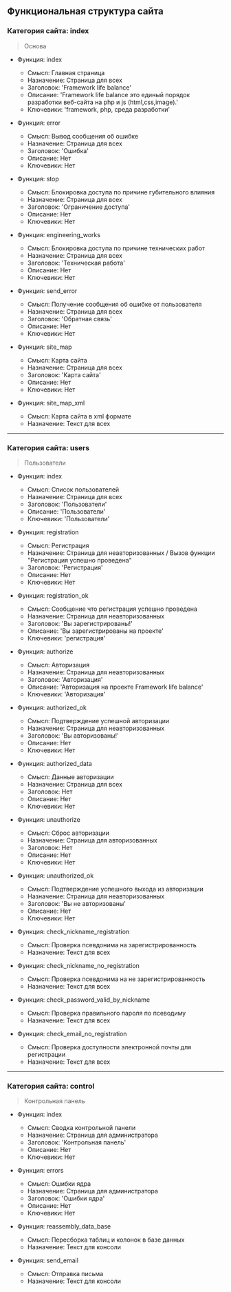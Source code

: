 ## Функциональная структура сайта

### Категория сайта: index
> Основа
  + Функция: index
    - Смысл: Главная страница
    - Назначение: Страница для всех
    - Заголовок: 'Framework life balance'
    - Описание: 'Framework life balance это единый порядок разработки веб-сайта на php и js (html,css,image).'
    - Ключевики: 'framework, php, среда разработки'

  + Функция: error
    - Смысл: Вывод сообщения об ошибке
    - Назначение: Страница для всех
    - Заголовок: 'Ошибка'
    - Описание: Нет
    - Ключевики: Нет

  + Функция: stop
    - Смысл: Блокировка доступа по причине губительного влияния
    - Назначение: Страница для всех
    - Заголовок: 'Ограничение доступа'
    - Описание: Нет
    - Ключевики: Нет

  + Функция: engineering_works
    - Смысл: Блокировка доступа по причине технических работ
    - Назначение: Страница для всех
    - Заголовок: 'Техническая работа'
    - Описание: Нет
    - Ключевики: Нет

  + Функция: send_error
    - Смысл: Получение сообщения об ошибке от пользователя
    - Назначение: Страница для всех
    - Заголовок: 'Обратная связь'
    - Описание: Нет
    - Ключевики: Нет

  + Функция: site_map
    - Смысл: Карта сайта
    - Назначение: Страница для всех
    - Заголовок: 'Карта сайта'
    - Описание: Нет
    - Ключевики: Нет
    
  + Функция: site_map_xml
    - Смысл: Карта сайта в xml формате
    - Назначение: Текст для всех

<hr>

### Категория сайта: users
> Пользователи

  + Функция: index
    - Смысл: Список пользователей
    - Назначение: Страница для всех
    - Заголовок: 'Пользователи'
    - Описание: 'Пользователи'
    - Ключевики: 'Пользователи'

  + Функция: registration
    - Смысл: Регистрация
    - Назначение: Страница для неавторизованных / Вызов функции "Регистрация успешно проведена"
    - Заголовок: 'Регистрация'
    - Описание: Нет
    - Ключевики: Нет

  + Функция: registration_ok
    - Смысл: Сообщение что регистрация успешно проведена
    - Назначение: Страница для неавторизованных
    - Заголовок: 'Вы зарегистрированы!'
    - Описание: 'Вы зарегистрированы на проекте'
    - Ключевики: 'регистрация'

  + Функция: authorize
    - Смысл: Авторизация
    - Назначение: Страница для неавторизованных
    - Заголовок: 'Авторизация'
    - Описание: 'Авторизация на проекте Framework life balance'
    - Ключевики: 'Авторизация'

  + Функция: authorized_ok
    - Смысл: Подтверждение успешной авторизации
    - Назначение: Страница для неавторизованных
    - Заголовок: 'Вы авторизованы!'
    - Описание: Нет
    - Ключевики: Нет

  + Функция: authorized_data
    - Смысл: Данные авторизации
    - Назначение: Страница для всех
    - Заголовок: Нет
    - Описание: Нет
    - Ключевики: Нет

  + Функция: unauthorize
    - Смысл: Сброс авторизации
    - Назначение: Страница для авторизованных
    - Заголовок: Нет
    - Описание: Нет
    - Ключевики: Нет

  + Функция: unauthorized_ok
    - Смысл: Подтверждение успешного выхода из авторизации
    - Назначение: Страница для неавторизованных
    - Заголовок: 'Вы не авторизованы'
    - Описание: Нет
    - Ключевики: Нет

  + Функция: check_nickname_registration
    - Смысл: Проверка псевдонима на зарегистрированность
    - Назначение: Текст для всех

  + Функция: check_nickname_no_registration
    - Смысл: Проверка псевдонима на не зарегистрированность
    - Назначение: Текст для всех

  + Функция: check_password_valid_by_nickname
    - Смысл: Проверка правильного пароля по псеводиму
    - Назначение: Текст для всех

  + Функция: check_email_no_registration
    - Смысл: Проверка доступности электронной почты для регистрации
    - Назначение: Текст для всех

<hr>
  
### Категория сайта: control
> Контрольная панель

  + Функция: index
    - Смысл: Сводка контрольной панели
    - Назначение: Страница для администратора
    - Заголовок: 'Контрольная панель'
    - Описание: Нет
    - Ключевики: Нет

  + Функция: errors
    - Смысл: Ошибки ядра
    - Назначение: Страница для администратора
    - Заголовок: 'Ошибки ядра'
    - Описание: Нет
    - Ключевики: Нет

  + Функция: reassembly_data_base
    - Смысл: Пересборка таблиц и колонок в базе данных
    - Назначение: Текст для консоли

  + Функция: send_email
    - Смысл: Отправка письма
    - Назначение: Текст для консоли